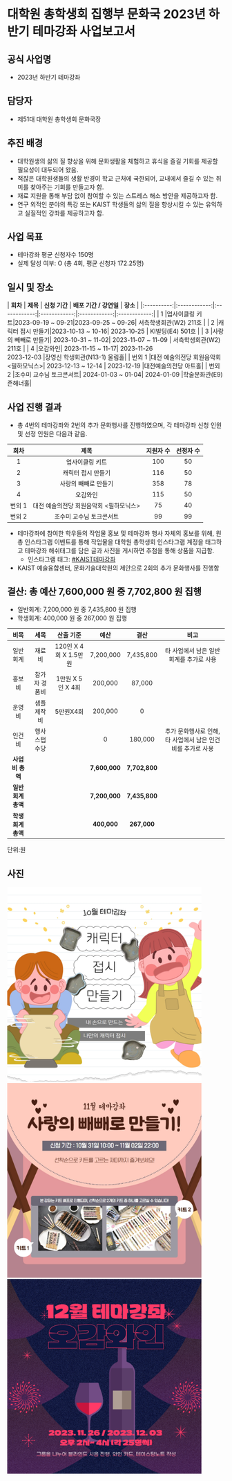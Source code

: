 대학원 총학생회 집행부 문화국 2023년 하반기 테마강좌 사업보고서
===

## 공식 사업명
- 2023년 하반기 테마강좌

## 담당자
- 제51대 대학원 총학생회 문화국장

## 추진 배경
- 대학원생의 삶의 질 향상을 위해 문화생활을 체험하고 휴식을 즐길 기회를 제공할 필요성이 대두되어 왔음.
- 적잖은 대학원생들의 생활 반경이 학교 근처에 국한되어, 교내에서 즐길 수 있는 취미를 찾아주는 기회를 만들고자 함.
- 재료 지원을 통해 부담 없이 참여할 수 있는 스트레스 해소 방안을 제공하고자 함.
- 연구 외적인 분야의 특강 또는 KAIST 학생들의 삶의 질을 향상시킬 수 있는 유익하고 실질적인 강좌를 제공하고자 함.

## 사업 목표
- 테마강좌 평균 신청자수 150명
- 실제 달성 여부: O (총 4회, 평균 신청자 172.25명)

## 일시 및 장소
|  **회차** |   **제목**   |   **신청 기간**   |   **배포 기간 / 강연일**   |   **장소**   |
|:----------:|:------------:|:------------:|:------------:|:------------:|:------------:|
| 1 |업사이클링 키트|2023-09-19 ~ 09-21|2023-09-25 ~ 09-26| 서측학생회관(W2) 211호 |
| 2 |캐릭터 접시 만들기|2023-10-13 ~ 10-16| 2023-10-25 | KI빌딩(E4) 501호 |
| 3 |사랑의 빼빼로 만들기| 2023-10-31 ~ 11-02| 2023-11-07 ~ 11-09 | 서측학생회관(W2) 211호 |
| 4 |오감와인| 2023-11-15 ~ 11-17| 2023-11-26<br/> 2023-12-03 |장영신 학생회관(N13-1) 울림홀|
| 번외 1 |대전 예술의전당 회원음악회 <필하모닉스>| 2023-12-13 ~ 12-14 | 2023-12-19 |대전예술의전당 아트홀|
| 번외 2 |조수미 교수님 토크콘서트| 2024-01-03 ~ 01-04|  2024-01-09 |학술문화관(E9) 존해너홀|

## 사업 진행 결과
- 총 4번의 테마강좌와 2번의 추가 문화행사를 진행하였으며, 각 테마강좌 신청 인원 및 선정 인원은 다음과 같음.

|  **회차** |   **제목**   |   **지원자 수**   |   **선정자 수**   |
|:----------:|:------------:|:------------:|:------------:|
| 1 |업사이클링 키트|100|50|
| 2 |캐릭터 접시 만들기|116|50|
| 3 |사랑의 빼빼로 만들기|358|78|
| 4 |오감와인|115|50|
| 번외 1 |대전 예술의전당 회원음악회 <필하모닉스>|75|40|
| 번외 2 |조수미 교수님 토크콘서트|99|99|

- 테마강좌에 참여한 학우들의 작업물 홍보 및 테마강좌 행사 자체의 홍보를 위해, 원총 인스타그램 이벤트를 통해 작업물을 대학원 총학생회 인스타그램 계정을 태그하고 테마강좌 해쉬태그를 담은 글과 사진을 게시하면 추첨을 통해 상품을 지급함.
  - 인스타그램 태그:  [#KAIST테마강좌](https://www.instagram.com/explore/tags/kaist테마강좌/)
 - KAIST 예술융합센터, 문화기술대학원의 제안으로 2회의 추가 문화행사를 진행함

## 결산: 총 예산 7,600,000 원 중 7,702,800 원 집행

- 일반회계: 7,200,000 원 중 7,435,800 원 집행
- 학생회계: 400,000 원 중 267,000 원 집행

|  **비목** |   **세목**   | **산출 기준** | **예산** | **결산** |**비고**|
|:----------:|:------------:|:--------:|:--------:|:--------:|:--------:|
| 일반회계 | 재료비     | 120인 X 4회 X 1.5만원 |7,200,000 | 7,435,800 |타 사업에서 남은 일반회계를 추가로 사용|
| 홍보비   | 참가자 경품비 | 1만원 X 5인 X 4회       | 200,000   | 87,000 ||
| 운영비   | 샘플제작비 | 5만원X4회       |200,000   | 0 ||
| 인건비   | 행사 스탭 수당 |        | 0 |180,000|추가 문화행사로 인해, 타 사업에서 남은 인건비를 추가로 사용|
|   **사업비 총액**  |       |       | **7,600,000**| **7,702,800** ||
|   **일반회계 총액**  |       |       | **7,200,000** | **7,435,800**  ||
|   **학생회계 총액**  |       |       |**400,000**| **267,000** ||

단위:원

## 사진

<img src="../../resource/테마강좌-10월.jpg" width="450px" title="10월 테마강좌 포스터"/> 
<img src="../../resource/테마강좌-11월.jpg" width="450px" title="11월 테마강좌 포스터"/> 
<img src="../../resource/테마강좌-12월.jpg" width="450px" title="12월 테마강좌 포스터"/> 
